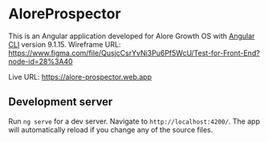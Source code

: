 # AloreProspector

This is an Angular application developed for Alore Growth OS with [Angular CLI](https://github.com/angular/angular-cli) version 9.1.15.
Wireframe URL: https://www.figma.com/file/QusjcCsrYvNi3Pu6Pf5WcU/Test-for-Front-End?node-id=28%3A40

Live URL: https://alore-prospector.web.app

## Development server

Run `ng serve` for a dev server. Navigate to `http://localhost:4200/`. The app will automatically reload if you change any of the source files.
